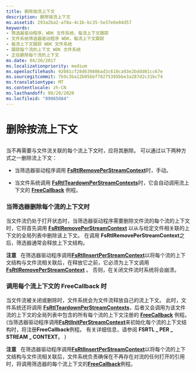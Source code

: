 ```yaml
---
title: 删除按流上下文
description: 删除按流上下文
ms.assetid: 293a2ba2-af8a-4c1b-bc35-5e37e6e84d57
keywords:
- 筛选器驱动程序，WDK 文件系统，每流上下文跟踪
- 文件系统筛选器驱动程序 WDK，每流上下文跟踪
- 每流上下文跟踪 WDK 文件系统
- 跟踪每个流的上下文 WDK 文件系统
- 正在删除每个流的上下文
ms.date: 04/20/2017
ms.localizationpriority: medium
ms.openlocfilehash: 92081cf28d639886ad3c610ca93e2bddd01cc67e
ms.sourcegitcommit: 7b9c3ba12b05bbf78275395bbe3a287d2c31bcf4
ms.translationtype: MT
ms.contentlocale: zh-CN
ms.lasthandoff: 08/28/2020
ms.locfileid: "89065084"
---
```

# <a name="deleting-a-per-stream-context"></a>删除按流上下文


## <span id="ddk_deleting_a_per_stream_context_if"></span><span id="DDK_DELETING_A_PER_STREAM_CONTEXT_IF"></span>


当不再需要与文件流关联的每个流上下文时，应将其删除。 可以通过以下两种方式之一删除流上下文：

-   当筛选器驱动程序调用 [**FsRtlRemovePerStreamContext**](/windows-hardware/drivers/ddi/ntifs/nf-ntifs-fsrtlremoveperstreamcontext)时，手动。

-   当文件系统调用 [**FsRtlTeardownPerStreamContexts**](/windows-hardware/drivers/ddi/ntifs/nf-ntifs-fsrtlteardownperstreamcontexts)时，它会自动调用流上下文的 [**FreeCallback**](/previous-versions/ff547357(v=vs.85)) 例程。

### <a name="span-idwhen_the_filter_deletes_the_per-stream_contextspanspan-idwhen_the_filter_deletes_the_per-stream_contextspanspan-idwhen_the_filter_deletes_the_per-stream_contextspanwhen-the-filter-deletes-the-per-stream-context"></a><span id="When_the_Filter_Deletes_the_Per-Stream_Context"></span><span id="when_the_filter_deletes_the_per-stream_context"></span><span id="WHEN_THE_FILTER_DELETES_THE_PER-STREAM_CONTEXT"></span>当筛选器删除每个流的上下文时

当文件流仍处于打开状态时，当筛选器驱动程序需要删除文件流的每个流的上下文时，它将首先调用 [**FsRtlRemovePerStreamContext**](/windows-hardware/drivers/ddi/ntifs/nf-ntifs-fsrtlremoveperstreamcontext) 以从与给定文件相关联的上下文的全局列表中删除该上下文。 在调用 **FsRtlRemovePerStreamContext**之后，筛选器通常会释放上下文结构。

**注意**   在筛选器驱动程序调用[**FsRtlInsertPerStreamContext**](/windows-hardware/drivers/ddi/ntifs/nf-ntifs-fsrtlinsertperstreamcontext)以将每个流的上下文结构与文件流相关联后，在释放它之前，它必须为上下文调用[**FsRtlRemovePerStreamContext**](/windows-hardware/drivers/ddi/ntifs/nf-ntifs-fsrtlremoveperstreamcontext) 。 否则，在关闭文件流时系统将会崩溃。

 

### <a name="span-idwhen_the_per-stream_context_s_freecallback_is_calledspanspan-idwhen_the_per-stream_context_s_freecallback_is_calledspanspan-idwhen_the_per-stream_context_s_freecallback_is_calledspanwhen-the-per-stream-contexts-freecallback-is-called"></a><span id="When_the_Per-Stream_Context_s_FreeCallback_Is_Called"></span><span id="when_the_per-stream_context_s_freecallback_is_called"></span><span id="WHEN_THE_PER-STREAM_CONTEXT_S_FREECALLBACK_IS_CALLED"></span>调用每个流上下文的 FreeCallback 时

当文件流被关闭或删除时，文件系统会为文件流释放自己的流上下文。 此时，文件系统还将调用 [**FsRtlTeardownPerStreamContexts**](/windows-hardware/drivers/ddi/ntifs/nf-ntifs-fsrtlteardownperstreamcontexts)，后者又会调用为该文件流的上下文的全局列表中包含的所有每个流的上下文注册的 [**FreeCallback**](/previous-versions/ff547357(v=vs.85)) 例程。  (当筛选器驱动程序调用[**FsRtlInitPerStreamContext**](/windows-hardware/drivers/ddi/ntifs/nf-ntifs-fsrtlinitperstreamcontext)来初始化每个流的上下文结构时，将注册**FreeCallback**例程。 有关详细信息，请参阅 **FSRTL \_ PER \_ STREAM \_ CONTEXT**。 ) 

**注意**   在筛选器驱动程序调用[**FsRtlInsertPerStreamContext**](/windows-hardware/drivers/ddi/ntifs/nf-ntifs-fsrtlinsertperstreamcontext)以将每个流的上下文结构与文件流相关联后，文件系统负责确保在不再存在对流的任何打开的引用时，将调用筛选器的每个流上下文的[**FreeCallback**](/previous-versions/ff547357(v=vs.85))例程。

 

 

